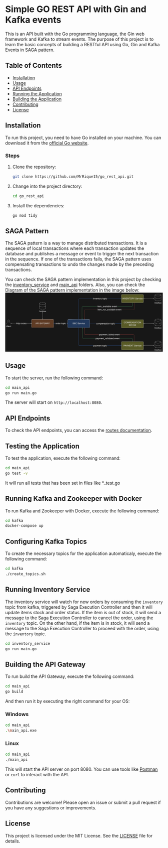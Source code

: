 # Simple GO REST API with Gin and Kafka events

This is an API built with the Go programming language, the Gin web framework and Kafka to stream events. The purpose of this project is to learn the basic concepts of building a RESTful API using Go, Gin and Kafka Events in SAGA pattern.

## Table of Contents

- [Installation](#installation)
- [Usage](#usage)
- [API Endpoints](#api-endpoints)
- [Running the Application](#running-the-application)
- [Building the Application](#building-the-application)
- [Contributing](#contributing)
- [License](#license)

## Installation

To run this project, you need to have Go installed on your machine. You can download it from the [official Go website](https://golang.org/dl/).

### Steps

1. Clone the repository:
   ```bash
   git clone https://github.com/MrRique15/go_rest_api.git
   ```
2. Change into the project directory:
   ```bash
   cd go_rest_api
   ```
3. Install the dependencies:
   ```bash
   go mod tidy
   ```

## SAGA Pattern

The SAGA pattern is a way to manage distributed transactions. It is a sequence of local transactions where each transaction updates the database and publishes a message or event to trigger the next transaction in the sequence. If one of the transactions fails, the SAGA pattern uses compensating transactions to undo the changes made by the preceding transactions.

You can check the SAGA pattern implementation in this project by checking the [inventory_service](inventory_service) and [main_api](main_api) folders.
Also, you can check the Diagram of the SAGA pattern implementation in the image below: 
![SAGA Pattern](saga_pattern_diagram.png)

## Usage

To start the server, run the following command:

```bash
cd main_api
go run main.go
```

The server will start on `http://localhost:8080`.

## API Endpoints

To check the API endpoints, you can access the [routes documentation](routes_doc/README.md).

## Testing the Application

To test the application, execute the following command:

```bash
cd main_api
go test -v
```

It will run all tests that has been set in files like *_test.go

## Running Kafka and Zookeeper with Docker

To run Kafka and Zookeeper with Docker, execute the following command:

```bash
cd kafka
docker-compose up
```

## Configuring Kafka Topics

To create the necessary topics for the application automaticaly, execute the following command:

```bash
cd kafka
./create_topics.sh
```

## Running Inventory Service

The inventory service will watch for new orders by consuming the `inventory` topic from kafka, triggered by Saga Execution Controller and then it will update items stock and order status.
If the item is out of stock, it will send a message to the Saga Execution Controller to cancel the order, using the `inventory` topic.
On the other hand, if the item is in stock, it will send a message to the Saga Execution Controller to proceed with the order, using the `inventory` topic.

```bash
cd inventory_service
go run main.go
```

## Building the API Gateway

To run build the API Gateway, execute the following command:

```bash
cd main_api
go build
```
And then run it by executing the right command for your OS:

### Windows
```bash
cd main_api
.\main_api.exe
```

### Linux
```bash
cd main_api
./main_api
```

This will start the API server on port 8080. You can use tools like [Postman](https://www.postman.com/) or `curl` to interact with the API.

## Contributing

Contributions are welcome! Please open an issue or submit a pull request if you have any suggestions or improvements.

## License

This project is licensed under the MIT License. See the [LICENSE](LICENSE) file for details.
